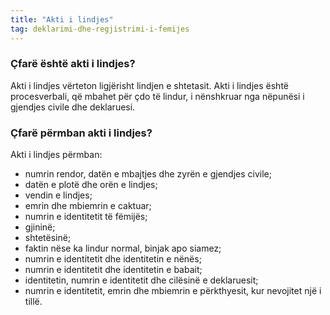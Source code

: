 ```yaml
---
title: "Akti i lindjes"
tag: deklarimi-dhe-regjistrimi-i-femijes
---
```


### Çfarë është akti i lindjes?

Akti i lindjes vërteton ligjërisht lindjen e shtetasit. Akti i lindjes është procesverbali, që mbahet për çdo të lindur, i nënshkruar nga nëpunësi i gjendjes civile dhe deklaruesi.

### Çfarë përmban akti i lindjes?

Akti i lindjes përmban:

* numrin rendor, datën e mbajtjes dhe zyrën e gjendjes civile;
* datën e plotë dhe orën e lindjes;
* vendin e lindjes;
* emrin dhe mbiemrin e caktuar;
* numrin e identitetit të fëmijës;
* gjininë;
* shtetësinë;
* faktin nëse ka lindur normal, binjak apo siamez;
* numrin e identitetit dhe identitetin e nënës;
* numrin e identitetit dhe identitetin e babait;
* identitetin, numrin e identitetit dhe cilësinë e deklaruesit;
* numrin e identitetit, emrin dhe mbiemrin e përkthyesit, kur nevojitet një i tillë.

